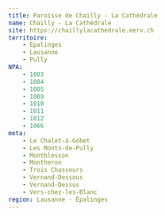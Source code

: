 ```yaml
---
title: Paroisse de Chailly - La Cathédrale
name: Chailly - La Cathédrale
site: https://chaillylacathedrale.eerv.ch
territoire:
    - Épalinges
    - Lausanne
    - Pully
NPA:
    - 1003
    - 1004
    - 1005
    - 1009
    - 1010
    - 1011
    - 1012
    - 1066
meta:
    - Le Chalet-à-Gobet
    - Les Monts-de-Pully
    - Montblesson
    - Montheron
    - Trois Chasseurs
    - Vernand-Dessous
    - Vernand-Dessus
    - Vers-chez-les-Blanc
region: Lausanne - Épalinges
---
```

